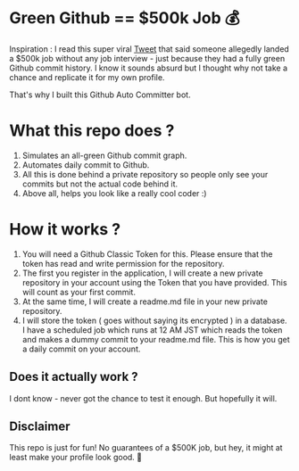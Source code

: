 # Green Github == $500k Job  💰
Inspiration : I read this super viral [Tweet](https://x.com/RhysSullivan/status/1873104145709973624) that said someone allegedly landed a $500k job without any job interview - just because they had a fully green Github commit history.
I know it sounds absurd but I thought why not take a chance and replicate it for my own profile.

That's why I built this Github Auto Committer bot.

# What this repo does ?
1. Simulates an all-green Github commit graph.
2. Automates daily commit to Github.
3. All this is done behind a private repository so people only see your commits but not the actual code behind it.
4. Above all, helps you look like a really cool coder :)

# How it works ?
1. You will need a Github Classic Token for this. Please ensure that the token has read and write permission for the repository.
2. The first you register in the application, I will create a new private repository in your account using the Token that you have provided. This will count as your first commit.
3. At the same time, I will create a readme.md file in your new private repository.
4. I will store the token ( goes without saying its encrypted ) in a database. I have a scheduled job which runs at 12 AM JST which reads the token and makes a dummy commit to your readme.md file. This is how you get a daily commit on your account.

## Does it actually work ?
I dont know - never got the chance to test it enough. But hopefully it will.

## Disclaimer

This repo is just for fun! No guarantees of a $500K job, but hey, it might at least make your profile look good. 🚀
